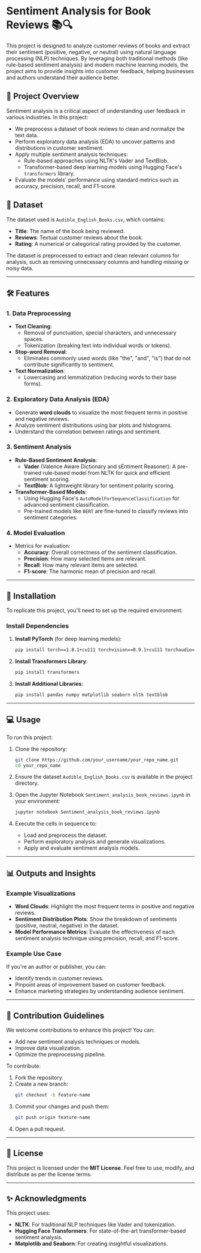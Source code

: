 
# Sentiment Analysis for Book Reviews 📚🔍

This project is designed to analyze customer reviews of books and extract their sentiment (positive, negative, or neutral) using natural language processing (NLP) techniques. By leveraging both traditional methods (like rule-based sentiment analysis) and modern machine learning models, the project aims to provide insights into customer feedback, helping businesses and authors understand their audience better.

## 🚀 Project Overview

Sentiment analysis is a critical aspect of understanding user feedback in various industries. In this project:
- We preprocess a dataset of book reviews to clean and normalize the text data.
- Perform exploratory data analysis (EDA) to uncover patterns and distributions in customer sentiment.
- Apply multiple sentiment analysis techniques:
  - Rule-based approaches using NLTK's Vader and TextBlob.
  - Transformer-based deep learning models using Hugging Face's `transformers` library.
- Evaluate the models' performance using standard metrics such as accuracy, precision, recall, and F1-score.

## 📂 Dataset

The dataset used is `Audible_English_Books.csv`, which contains:
- **Title**: The name of the book being reviewed.
- **Reviews**: Textual customer reviews about the book.
- **Rating**: A numerical or categorical rating provided by the customer.

The dataset is preprocessed to extract and clean relevant columns for analysis, such as removing unnecessary columns and handling missing or noisy data.

---

## 🛠️ Features

### 1. **Data Preprocessing**
- **Text Cleaning**:
  - Removal of punctuation, special characters, and unnecessary spaces.
  - Tokenization (breaking text into individual words or tokens).
- **Stop-word Removal**:
  - Eliminates commonly used words (like "the", "and", "is") that do not contribute significantly to sentiment.
- **Text Normalization**:
  - Lowercasing and lemmatization (reducing words to their base forms).

### 2. **Exploratory Data Analysis (EDA)**
- Generate **word clouds** to visualize the most frequent terms in positive and negative reviews.
- Analyze sentiment distributions using bar plots and histograms.
- Understand the correlation between ratings and sentiment.

### 3. **Sentiment Analysis**
- **Rule-Based Sentiment Analysis**:
  - **Vader** (Valence Aware Dictionary and sEntiment Reasoner): A pre-trained rule-based model from NLTK for quick and efficient sentiment scoring.
  - **TextBlob**: A lightweight library for sentiment polarity scoring.
- **Transformer-Based Models**:
  - Using Hugging Face's `AutoModelForSequenceClassification` for advanced sentiment classification.
  - Pre-trained models like `BERT` are fine-tuned to classify reviews into sentiment categories.

### 4. **Model Evaluation**
- Metrics for evaluation:
  - **Accuracy**: Overall correctness of the sentiment classification.
  - **Precision**: How many selected items are relevant.
  - **Recall**: How many relevant items are selected.
  - **F1-score**: The harmonic mean of precision and recall.

---

## 🔧 Installation

To replicate this project, you'll need to set up the required environment:

### Install Dependencies
1. **Install PyTorch** (for deep learning models):
   ```bash
   pip install torch==1.8.1+cu111 torchvision==0.9.1+cu111 torchaudio===0.8.1 -f https://download.pytorch.org/whl/torch_stable.html
   ```

2. **Install Transformers Library**:
   ```bash
   pip install transformers
   ```

3. **Install Additional Libraries**:
   ```bash
   pip install pandas numpy matplotlib seaborn nltk textblob
   ```

---

## 💻 Usage

To run this project:
1. Clone the repository:
   ```bash
   git clone https://github.com/your_username/your_repo_name.git
   cd your_repo_name
   ```

2. Ensure the dataset `Audible_English_Books.csv` is available in the project directory.

3. Open the Jupyter Notebook `Sentiment_analysis_book_reviews.ipynb` in your environment:
   ```bash
   jupyter notebook Sentiment_analysis_book_reviews.ipynb
   ```

4. Execute the cells in sequence to:
   - Load and preprocess the dataset.
   - Perform exploratory analysis and generate visualizations.
   - Apply and evaluate sentiment analysis models.

---

## 📊 Outputs and Insights

### Example Visualizations
- **Word Clouds**: Highlight the most frequent terms in positive and negative reviews.
- **Sentiment Distribution Plots**: Show the breakdown of sentiments (positive, neutral, negative) in the dataset.
- **Model Performance Metrics**: Evaluate the effectiveness of each sentiment analysis technique using precision, recall, and F1-score.

### Example Use Case
If you're an author or publisher, you can:
- Identify trends in customer reviews.
- Pinpoint areas of improvement based on customer feedback.
- Enhance marketing strategies by understanding audience sentiment.

---

## 🤝 Contribution Guidelines

We welcome contributions to enhance this project! You can:
- Add new sentiment analysis techniques or models.
- Improve data visualization.
- Optimize the preprocessing pipeline.

To contribute:
1. Fork the repository.
2. Create a new branch:
   ```bash
   git checkout -b feature-name
   ```
3. Commit your changes and push them:
   ```bash
   git push origin feature-name
   ```
4. Open a pull request.

---

## 📜 License

This project is licensed under the **MIT License**. Feel free to use, modify, and distribute as per the license terms.

---

## ✨ Acknowledgments

This project uses:
- **NLTK**: For traditional NLP techniques like Vader and tokenization.
- **Hugging Face Transformers**: For state-of-the-art transformer-based sentiment analysis.
- **Matplotlib and Seaborn**: For creating insightful visualizations.

